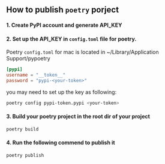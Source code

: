 ## How to publish `poetry` porject
#### 1. Create PyPI account and generate API_KEY

#### 2. Set up the API_KEY in `config.toml` file for poetry.
Poetry `config.toml` for mac is located in ~/Library/Application Support/pypoetry

```toml
[pypi]
username = "__token__"
password = "pypi-<your-token>"
```
you may need to set up the key as following:

```bash
poetry config pypi-token.pypi <your-token>
```

#### 3. Build your poetry project in the root dir of your project
```bash
poetry build
```

#### 4. Run the following commend to publish it 
```bash
poetry publish
```
